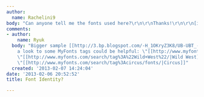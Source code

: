 ```yaml
---
author:
  name: Rachelini9
body: "Can anyone tell me the fonts used here?\r\n\r\nThanks!\r\n\r\n[img:sites/default/files/old-images/change_packets_4680.jpeg]"
comments:
- author:
    name: Ryuk
  body: "Bigger sample [[http://3.bp.blogspot.com/-H_1OKryZ3K8/UB-UBT_-voI/AAAAAAAAKDE/R7GtdCTB8H0/s1600/Brook&Bros.jpg|here]].\r\nHaving
    a look to some MyFonts tags could be helpful: \"[[http://www.myfonts.com/search/tag%3Atuscan|Tuscan]]\",
    \"[[http://www.myfonts.com/search/tag%3A%22Wild+West%22/|Wild West]]\", \"[[http://www.myfonts.com/search/tag%3Awestern|Western]]\",
    \"[[http://www.myfonts.com/search/tag%3Acircus/fonts/|Circus]]"
  created: '2013-02-07 14:24:04'
date: '2013-02-06 20:52:52'
title: Font Identity?

---
```

